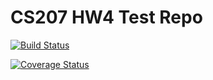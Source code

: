 # CS207 HW4 Test Repo
[![Build Status](https://travis-ci.com/benlevyx/cs207test.svg?branch=master)](https://travis-ci.com/benlevyx/cs207test)

[![Coverage Status](https://codecov.io/gh/benlevyx/cs207test/branch/master/graph/badge.svg)](https://codecov.io/gh/benlevyx/cs207test)

